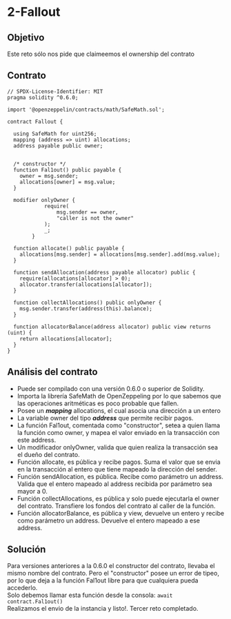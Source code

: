 # 2-Fallout

## Objetivo
Este reto sólo nos pide que claimeemos el ownership del contrato

## Contrato
```Solidity
// SPDX-License-Identifier: MIT
pragma solidity ^0.6.0;

import '@openzeppelin/contracts/math/SafeMath.sol';

contract Fallout {
  
  using SafeMath for uint256;
  mapping (address => uint) allocations;
  address payable public owner;


  /* constructor */
  function Fal1out() public payable {
    owner = msg.sender;
    allocations[owner] = msg.value;
  }

  modifier onlyOwner {
	        require(
	            msg.sender == owner,
	            "caller is not the owner"
	        );
	        _;
	    }

  function allocate() public payable {
    allocations[msg.sender] = allocations[msg.sender].add(msg.value);
  }

  function sendAllocation(address payable allocator) public {
    require(allocations[allocator] > 0);
    allocator.transfer(allocations[allocator]);
  }

  function collectAllocations() public onlyOwner {
    msg.sender.transfer(address(this).balance);
  }

  function allocatorBalance(address allocator) public view returns (uint) {
    return allocations[allocator];
  }
}
```
## Análisis del contrato
* Puede ser compilado con una versión 0.6.0 o superior de Solidity.
* Importa la librería SafeMath de OpenZeppeling por lo que sabemos que las operaciones aritméticas es poco probable que fallen.
* Posee un **_mapping_** allocations, el cual asocia una dirección a un entero
* La variable owner del tipo **_address_** que permite recibir pagos.
* La función Fal1out, comentada como "constructor", setea a quien llama la función como owner, y mapea el valor enviado en la transacción con este address.
* Un modificador onlyOwner, valida que quien realiza la transacción sea el dueño del contrato.
* Función allocate, es pública y recibe pagos. Suma el valor que se envia en la transacción al entero que tiene mapeado la dirección del sender.
* Función sendAllocation, es pública. Recibe como parámetro un address. Valida que el entero mapeado al address recibida por parámetro sea mayor a 0.
* Función collectAllocations, es pública y solo puede ejecutarla el owner del contrato. Transfiere los fondos del contrato al caller de la función.
* Función allocatorBalance, es pública y view, devuelve un entero y recibe como parámetro un address. Devuelve el entero mapeado a ese address.

## Solución
Para versiones anteriores a la 0.6.0 el constructor del contrato, llevaba el mismo nombre del contrato.
Pero el "constructor" posee un error de tipeo, por lo que deja a la función Fal1out libre para que cualquiera pueda accederlo.</br>
Solo debemos llamar esta función desde la consola: ```await contract.Fal1out()``` </br>
Realizamos el envio de la instancia y listo!. Tercer reto completado.
